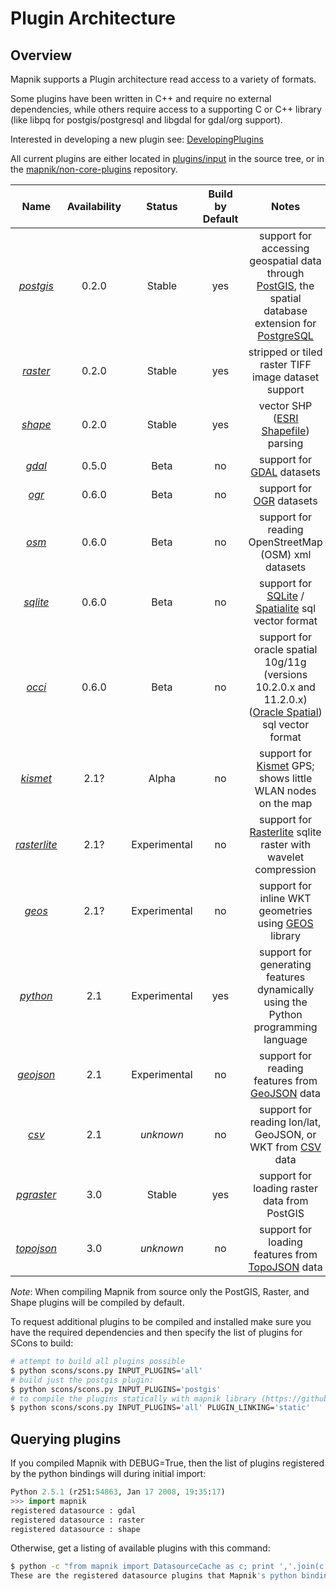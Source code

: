 # Plugin Architecture

## Overview

Mapnik supports a Plugin architecture read access to a variety of formats.

Some plugins have been written in C++ and require no external dependencies, while others require access to a supporting C or C++ library (like libpq for postgis/postgresql and libgdal for gdal/org support).

Interested in developing a new plugin see: [DevelopingPlugins](DevelopingPlugins)

All current plugins are either located in [plugins/input](https://github.com/mapnik/mapnik/tree/master/plugins/input/) in the source tree, or in the [mapnik/non-core-plugins](https://github.com/mapnik/non-core-plugins) repository.

|                      **Name**                      | **Availability** |  **Status**  | **Build by Default** |                                                                         **Notes**                                                                          |
| :------------------------------------------------: | :--------------: | :----------: | :------------------: | :--------------------------------------------------------------------------------------------------------------------------------------------------------: |
|                *[postgis](PostGIS)*                |      0.2.0       |    Stable    |         yes          | support for accessing geospatial data through [PostGIS](PostGIS), the spatial database extension for [PostgreSQL](http://en.wikipedia.org/wiki/PostgreSQL) |
|                 *[raster](Raster)*                 |      0.2.0       |    Stable    |         yes          |                                                    stripped or tiled raster TIFF image dataset support                                                     |
|                *[shape](ShapeFile)*                |      0.2.0       |    Stable    |         yes          |                                       vector SHP ([ESRI Shapefile](http://en.wikipedia.org/wiki/Shapefile)) parsing                                        |
|                  *[gdal](GDAL/)*                   |      0.5.0       |     Beta     |          no          |                                               support for [GDAL](http://en.wikipedia.org/wiki/GDAL) datasets                                               |
|                    *[ogr](OGR)*                    |      0.6.0       |     Beta     |          no          |                                               support for [OGR](http://en.wikipedia.org/wiki/GDAL) datasets                                                |
|                 *[osm](OsmPlugin)*                 |      0.6.0       |     Beta     |          no          |                                                    support for reading OpenStreetMap (OSM) xml datasets                                                    |
|                 *[sqlite](SQLite)*                 |      0.6.0       |     Beta     |          no          |               support for [SQLite](http://en.wikipedia.org/wiki/SQLite) / [Spatialite](http://www.gaia-gis.it/spatialite) sql vector format                |
|                   *[occi](OCCI)*                   |      0.6.0       |     Beta     |          no          |   support for oracle spatial 10g/11g (versions 10.2.0.x and 11.2.0.x) ([Oracle Spatial](http://en.wikipedia.org/wiki/Oracle_Spatial)) sql vector format    |
|                 *[kismet](Kismet)*                 |       2.1?       |    Alpha     |          no          |                                support for [Kismet](http://www.kismetwireless.net/) GPS; shows little WLAN nodes on the map                                |
|             *[rasterlite](Rasterlite)*             |       2.1?       | Experimental |          no          |                             support for [Rasterlite](http://www.gaia-gis.it/spatialite) sqlite raster with wavelet compression                             |
|                   *[geos](GEOS)*                   |       2.1?       | Experimental |          no          |                                    support for inline WKT geometries using [GEOS](http://trac.osgeo.org/geos/) library                                     |
|             *[python](Python-Plugin)*              |       2.1        | Experimental |         yes          |                                     support for generating features dynamically using the Python programming language                                      |
|            *[geojson](GeoJSON-Plugin)*             |       2.1        | Experimental |          no          |                                           support for reading features from [GeoJSON](http://geojson.org/) data                                            |
|                *[csv](CSV-Plugin)*                 |       2.1        |  *unknown*   |          no          |                      support for reading lon/lat, GeoJSON, or WKT from [CSV](https://www.wikiwand.com/en/Comma-separated_values) data                      |
|               *[pgraster](PgRaster)*               |       3.0        |    Stable    |         yes          |                                                        support for loading raster data from PostGIS                                                        |
| *[topojson](https://github.com/topojson/topojson)* |       3.0        |  *unknown*   |          no          |                                support for loading features from [TopoJSON](https://github.com/mbostock/topojson/wiki) data                                |

*Note*: When compiling Mapnik from source only the PostGIS, Raster, and Shape plugins will be compiled by default.

To request additional plugins to be compiled and installed make sure you have the required dependencies and then specify the list of plugins for SCons to build:

```sh
# attempt to build all plugins possible
$ python scons/scons.py INPUT_PLUGINS='all'
# build just the postgis plugin:
$ python scons/scons.py INPUT_PLUGINS='postgis'
# to compile the plugins statically with mapnik library (https://github.com/mapnik/mapnik/tree/static-plugins)
$ python scons/scons.py INPUT_PLUGINS='all' PLUGIN_LINKING='static' 
```

## Querying plugins

If you compiled Mapnik with DEBUG=True, then the list of plugins registered by the python bindings will during initial import:

```python
Python 2.5.1 (r251:54863, Jan 17 2008, 19:35:17) 
>>> import mapnik
registered datasource : gdal
registered datasource : raster
registered datasource : shape
```

Otherwise, get a listing of available plugins with this command:

```sh
$ python -c "from mapnik import DatasourceCache as c; print ','.join(c.plugin_names())"
These are the registered datasource plugins that Mapnik's python binding currently knows about.
```
